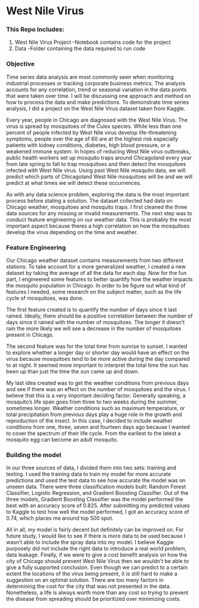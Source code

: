 # West Nile Virus

### This Repo Includes:

1. West Nile Virus Project
    -Notebook contains code for the project
2. Data
    -Folder containing the data required to run code

### Objective
Time series data analysis are most commonly seen when monitoring industrial processes or tracking corporate business metrics. The analysis accounts for any correlation, trend or seasonal variation in the data points that were taken over time. I will be discussing one approach and method on how to process the data and make predictions. To demonstrate time series analysis, I did a project on the West Nile Virus dataset taken from Kaggle.

Every year, people in Chicago are diagnosed with the West Nile Virus. The virus is spread by mosquitoes of the Culex species. While less than one percent of people infected by West Nile virus develop life-threatening symptoms, people over the age of 60 are at the highest risk especially patients with kidney conditions, diabetes, high blood pressure, or a weakened immune system. In hopes of reducing West Nile virus outbreaks, public health workers set up mosquito traps around Chicagoland every year from late spring to fall to trap mosquitoes and then detect the mosquitoes infected with West Nile virus. Using past West Nile mosquito data, we will predict which parts of Chicagoland West Nile mosquitoes will be and we will predict at what times we will detect these occurrences.

As with any data science problem, exploring the data is the most important process before stating a solution. The dataset collected had data on Chicago weather, mosquitoes and mosquito traps. I first cleaned the three data sources for any missing or invalid measurements. The next step was to conduct feature engineering on our weather data. This is probably the most important aspect because theres a high correlation on how the mosquitoes develop the virus depending on the time and weather.

### Feature Engineering
Our Chicago weather dataset contains measurements from two different stations. To take account for a more generalized weather, I created a new dataset by taking the average of all the data for each day. Now for the fun part, I engineered some features to better quantify how the weather impacts the mosquito population in Chicago. In order to be figure out what kind of features I needed, some research on the subject matter, such as the life cycle of mosquitoes, was done.

The first feature created is to quantify the number of days since it last rained. Ideally, there should be a positive correlation between the number of days since it rained with the number of mosquitoes. The longer it doesn’t rain the more likely we will see a decrease in the number of mosquitoes present in Chicago.

The second feature was for the total time from sunrise to sunset. I wanted to explore whether a longer day or shorter day would have an effect on the virus because mosquitoes tend to be more active during the day compared to at night. It seemed more important to interpret the total time the sun has been up than just the time the sun came up and down.

My last idea created was to get the weather conditions from previous days and see if there was an effect on the number of mosquitoes and the virus. I believe that this is a very important deciding factor. Generally speaking, a mosquito’s life span goes from three to two weeks during the summer, sometimes longer. Weather conditions such as maximum temperature, or total precipitation from previous days play a huge role in the growth and reproduction of the insect. In this case, I decided to include weather conditions from one, three, seven and fourteen days ago because I wanted to cover the spectrum of their life cycle. From the earliest to the latest a mosquito egg can become an adult mosquito. 

### Building the model
In our three sources of data, I divided them into two sets: training and testing. I used the training data to train my model for more accurate predictions and used the test data to see how accurate the model was on unseen data. There were three classification models built: Random Forest Classifier, Logistic Regression, and Gradient Boosting Classifier. Out of the three models, Gradient Boosting Classifier was the model performed the best with an accuracy score of 0.825. After submitting my predicted values to Kaggle to test how well the model performed, I got an accuracy score of 0.74, which places me around top 500 spot.

All in all, my model is fairly decent but definitely can be improved on. For future study, I would like to see if there is more data to be used because I wasn’t able to include the spray data into my model. I believe Kaggle purposely did not include the right data to introduce a real world problem, data leakage. Finally, if we were to give a cost benefit analysis on how the city of Chicago should prevent West Nile Virus then we wouldn’t be able to give a fully supported conclusion. Even though we can predict to a certain extent the locations of the virus being present, it is still hard to make a suggestion on an optimal solution. There are too many factors in determining the cost for the city that was not presented in the data. Nonetheless, a life is always worth more than any cost so trying to prevent the disease from spreading should be prioritized over minimizing costs.